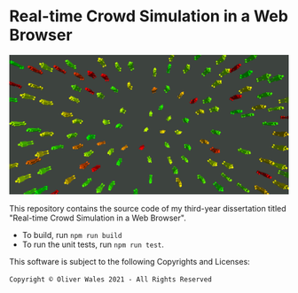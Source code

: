 # Real-time Crowd Simulation in a Web Browser

![Cover picture](coverPicture.png)

This repository contains the source code of my third-year dissertation titled "Real-time Crowd Simulation in a Web Browser".

- To build, run `npm run build`
- To run the unit tests, run `npm run test`.

This software is subject to the following Copyrights and Licenses:

`Copyright © Oliver Wales 2021 - All Rights Reserved`

